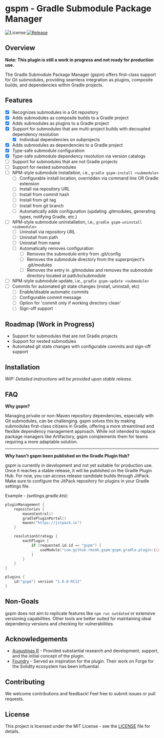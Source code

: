 # gspm - Gradle Submodule Package Manager

![License](https://img.shields.io/github/license/rmcmk/gspm)
[![Release](https://jitpack.io/v/rmcmk/gspm.svg)](https://jitpack.io/#rmcmk/gspm)

## Overview

**Note: This plugin is still a work in progress and not ready for production
use.**

The Gradle Submodule Package Manager (gspm) offers first-class support for Git
submodules, providing seamless integration as plugins, composite builds, and
dependencies within Gradle projects.

## Features

- [x] Recognizes submodules in a Git repository
- [x] Adds submodules as composite builds to a Gradle project
- [x] Adds submodules as plugins to a Gradle project
- [x] Support for submodules that are multi-project builds with decoupled
  dependency resolution
	- [x] Individual dependencies on subprojects
- [x] Adds submodules as dependencies to a Gradle project
- [x] Type-safe submodule configuration
- [x] Type-safe submodule dependency resolution via version catalogs
- [ ] Support for submodules that are not Gradle projects
- [ ] Support for nested submodules
- [ ] NPM-style submodule installation, i.e., `gradle gspm-install <submodule>`
	- [ ] Configurable install location, overridden via command line OR Gradle
	  extension
	- [ ] Install via repository URL
	- [ ] Install from commit hash
	- [ ] Install from git tag
	- [ ] Install from git branch
	- [ ] Automatically adds configuration (updating .gitmodules, generating
	  types, notifying Gradle, etc.)
- [ ] NPM-style submodule uninstallation,
  i.e., `gradle gspm-uninstall <submodule>`
	- [ ] Uninstall via repository URL
	- [ ] Uninstall from path
	- [ ] Uninstall from name
	- [ ] Automatically removes configuration
		- [ ] Removes the submodule entry from .git/config
		- [ ] Removes the submodule directory from the superproject's
		  .git/modules
		- [ ] Removes the entry in .gitmodules and removes the submodule
		  directory located at path/to/submodule
- [ ] NPM-style submodule update, i.e., `gradle gspm-update <submodule>`
- [ ] Commits for automated git state changes (install, uninstall, etc)
	- [ ] Enable/disable automatic commits
	- [ ] Configurable commit message
	- [ ] Option for 'commit only if working directory clean'
	- [ ] Sign-off support

## Roadmap (Work in Progress)

- Support for submodules that are not Gradle projects
- Support for nested submodules
- Automated git state changes with configurable commits and sign-off support

## Installation

_WIP: Detailed instructions will be provided upon stable release._

## FAQ

**Why gspm?**

Managing private or non-Maven repository dependencies, especially with Git
submodules, can be challenging. gspm solves this by making submodules
first-class citizens in Gradle, offering a more streamlined and flexible
dependency management approach. While not intended to replace package managers
like Artifactory, gspm complements them for teams requiring a more adaptable
solution.

---

**Why hasn't gspm been published on the Gradle Plugin Hub?**

gspm is currently in development and not yet suitable for production use. Once
it reaches a stable release, it will be published on the Gradle Plugin Hub. For
now, you can access release candidate builds through JitPack. Make sure to
configure the JitPack repository for plugins in your Gradle settings file.

Example - (_settings.gradle.kts_):

```kts
pluginManagement {
    repositories {
        mavenCentral()
        gradlePluginPortal()
        maven("https://jitpack.io")
    }

    resolutionStrategy {
        eachPlugin {
            if (requested.id.id == "gspm") {
                useModule("com.github.rmcmk.gspm:gspm.gradle.plugin:${requested.version}")
            }
        }
    }
}

plugins {
    id("gspm") version "1.0.0-RC12"
}
```

## Non-Goals

gspm does not aim to replicate features like `npm run outdated` or extensive
versioning capabilities. Other tools are better suited for maintaining ideal
dependency versions and checking for vulnerabilities.

## Acknowledgements

- [Augustinas R](https://github.com/klepto/) - Provided substantial research and
  development, support, and the initial concept of the plugin.
- [Foundry](https://github.com/foundry-rs/foundry) - Served as inspiration for
  the plugin. Their work on Forge for the Solidity ecosystem has been
  influential.

## Contributing

We welcome contributions and feedback! Feel free to submit issues or pull
requests.

## License

This project is licensed under the MIT License - see the [LICENSE](LICENSE) file
for details.
